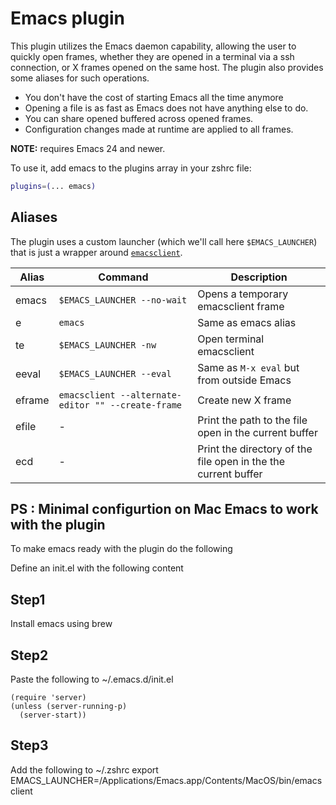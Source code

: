 # Emacs plugin

This plugin utilizes the Emacs daemon capability, allowing the user to quickly open frames, whether they are opened in a terminal via a ssh connection, or X frames opened on the same host. The plugin also provides some aliases for such operations.

- You don't have the cost of starting Emacs all the time anymore
- Opening a file is as fast as Emacs does not have anything else to do.
- You can share opened buffered across opened frames.
- Configuration changes made at runtime are applied to all frames.

**NOTE:** requires Emacs 24 and newer.

To use it, add emacs to the plugins array in your zshrc file:

```zsh
plugins=(... emacs)
```

## Aliases

The plugin uses a custom launcher (which we'll call here `$EMACS_LAUNCHER`) that is just a wrapper around [`emacsclient`](https://www.emacswiki.org/emacs/EmacsClient).

| Alias  | Command                                            | Description                                                    |
|--------|----------------------------------------------------|----------------------------------------------------------------|
| emacs  | `$EMACS_LAUNCHER --no-wait`                        | Opens a temporary emacsclient frame                            |
| e      | `emacs`                                            | Same as emacs alias                                            |
| te     | `$EMACS_LAUNCHER -nw`                              | Open terminal emacsclient                                      |
| eeval  | `$EMACS_LAUNCHER --eval`                           | Same as `M-x eval` but from outside Emacs                      |
| eframe | `emacsclient --alternate-editor "" --create-frame` | Create new X frame                                             |
| efile  | -                                                  | Print the path to the file open in the current buffer          |
| ecd    | -                                                  | Print the directory of the file open in the the current buffer |

## PS : Minimal configurtion on Mac Emacs to work with the plugin
To make emacs ready with the plugin do the following

Define an init.el with the following content

## Step1
Install emacs using brew

## Step2
Paste the following to ~/.emacs.d/init.el

```
(require 'server)
(unless (server-running-p)
  (server-start))
```

## Step3
Add the following to ~/.zshrc
export EMACS_LAUNCHER=/Applications/Emacs.app/Contents/MacOS/bin/emacsclient
  
